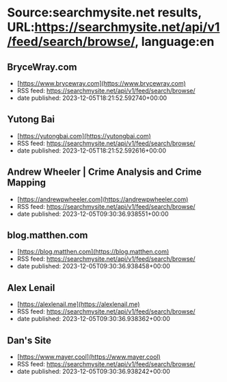 # Source:searchmysite.net results, URL:https://searchmysite.net/api/v1/feed/search/browse/, language:en

## BryceWray.com
 - [https://www.brycewray.com](https://www.brycewray.com)
 - RSS feed: https://searchmysite.net/api/v1/feed/search/browse/
 - date published: 2023-12-05T18:21:52.592740+00:00



## Yutong Bai
 - [https://yutongbai.com](https://yutongbai.com)
 - RSS feed: https://searchmysite.net/api/v1/feed/search/browse/
 - date published: 2023-12-05T18:21:52.592616+00:00



## Andrew Wheeler | Crime Analysis and Crime Mapping
 - [https://andrewpwheeler.com](https://andrewpwheeler.com)
 - RSS feed: https://searchmysite.net/api/v1/feed/search/browse/
 - date published: 2023-12-05T09:30:36.938551+00:00



## blog.matthen.com
 - [https://blog.matthen.com](https://blog.matthen.com)
 - RSS feed: https://searchmysite.net/api/v1/feed/search/browse/
 - date published: 2023-12-05T09:30:36.938458+00:00



## Alex Lenail
 - [https://alexlenail.me](https://alexlenail.me)
 - RSS feed: https://searchmysite.net/api/v1/feed/search/browse/
 - date published: 2023-12-05T09:30:36.938362+00:00



## Dan's Site
 - [https://www.mayer.cool](https://www.mayer.cool)
 - RSS feed: https://searchmysite.net/api/v1/feed/search/browse/
 - date published: 2023-12-05T09:30:36.938242+00:00




